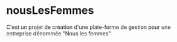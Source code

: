 # nousLesFemmes
C'est un projet de création d'une plate-forme de gestion pour une entreprise dénommée "Nous les femmes"
